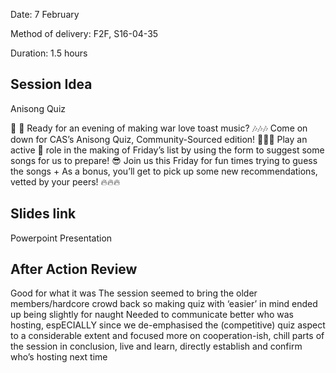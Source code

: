 Date: 7 February

Method of delivery: F2F, S16-04-35


Duration: 1.5 hours

## Session Idea
Anisong Quiz

👋 👋 Ready for an evening of making war love toast music? 🎶🎶🎶
Come on down for CAS’s Anisong Quiz, Community-Sourced edition! 💯💯💯
Play an active 💪 role in the making of Friday’s list by using the form to suggest some songs for us to prepare! 😎 
Join us this Friday for fun times trying to guess the songs + As a bonus, you’ll get to pick up some new recommendations, vetted by your peers! 🔥🔥🔥


## Slides link
Powerpoint Presentation

## After Action Review

Good for what it was
The session seemed to bring the older members/hardcore crowd back so making quiz with ‘easier’ in mind ended up being slightly for naught
Needed to communicate better who was hosting, espECIALLY since we de-emphasised the (competitive) quiz aspect to a considerable extent and focused more on cooperation-ish, chill parts of the session
in conclusion, live and learn, directly establish and confirm who’s hosting next time
